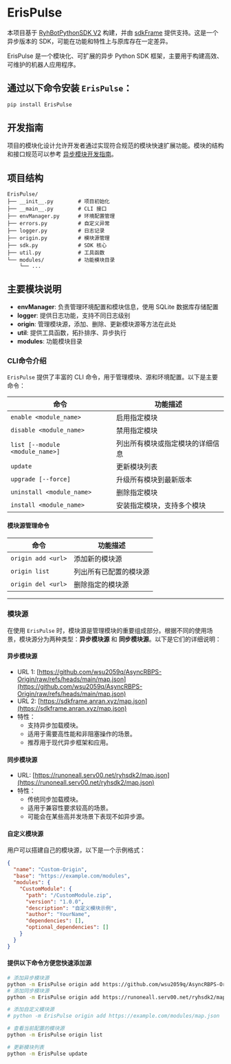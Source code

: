 # ErisPulse

本项目基于 [RyhBotPythonSDK V2](https://github.com/runoneall/RyhBotPythonSDK2) 构建，并由 [sdkFrame](https://github.com/runoneall/sdkFrame) 提供支持。这是一个异步版本的 SDK，可能在功能和特性上与原库存在一定差异。

ErisPulse 是一个模块化、可扩展的异步 Python SDK 框架，主要用于构建高效、可维护的机器人应用程序。

## 通过以下命令安装 `ErisPulse`：

```bash
pip install ErisPulse
```

## 开发指南

项目的模块化设计允许开发者通过实现符合规范的模块快速扩展功能。模块的结构和接口规范可以参考 [异步模块开发指南](https://github.com/wsu2059q/AsyncRyhBotPythonSDK2/blob/main/%E5%BC%82%E6%AD%A5%E6%A8%A1%E5%9D%97%E5%BC%80%E5%8F%91%E6%8C%87%E5%8D%97.md)。

## 项目结构

```
ErisPulse/
├── __init__.py        # 项目初始化
├── __main__.py        # CLI 接口
├── envManager.py      # 环境配置管理
├── errors.py          # 自定义异常
├── logger.py          # 日志记录
├── origin.py          # 模块源管理
├── sdk.py             # SDK 核心
├── util.py            # 工具函数
└── modules/           # 功能模块目录
    └── ...
```

## 主要模块说明

- **envManager**: 负责管理环境配置和模块信息，使用 SQLite 数据库存储配置
- **logger**: 提供日志功能，支持不同日志级别
- **origin**: 管理模块源，添加、删除、更新模块源等方法在此处
- **util**: 提供工具函数，拓扑排序、异步执行
- **modules**: 功能模块目录

### CLI命令介绍

`ErisPulse` 提供了丰富的 CLI 命令，用于管理模块、源和环境配置。以下是主要命令：

| 命令                          | 功能描述                           |
|-------------------------------|------------------------------------|
| `enable <module_name>`        | 启用指定模块                      |
| `disable <module_name>`       | 禁用指定模块                      |
| `list [--module <module_name>]` | 列出所有模块或指定模块的详细信息  |
| `update`                      | 更新模块列表                      |
| `upgrade [--force]`           | 升级所有模块到最新版本            |
| `uninstall <module_name>`     | 删除指定模块                      |
| `install <module_name>`       | 安装指定模块，支持多个模块         |

#### 模块源管理命令

| 命令                          | 功能描述                           |
|-------------------------------|------------------------------------|
| `origin add <url>`            | 添加新的模块源                    |
| `origin list`                 | 列出所有已配置的模块源            |
| `origin del <url>`            | 删除指定的模块源                  |


---

### 模块源

在使用 `ErisPulse` 时，模块源是管理模块的重要组成部分。根据不同的使用场景，模块源分为两种类型：**异步模块源** 和 **同步模块源**。以下是它们的详细说明：

#### 异步模块源
- URL 1: [https://github.com/wsu2059q/AsyncRBPS-Origin/raw/refs/heads/main/map.json](https://github.com/wsu2059q/AsyncRBPS-Origin/raw/refs/heads/main/map.json)
- URL 2: [https://sdkframe.anran.xyz/map.json](https://sdkframe.anran.xyz/map.json)
- 特性：
  - 支持异步加载模块。
  - 适用于需要高性能和非阻塞操作的场景。
  - 推荐用于现代异步框架和应用。

#### 同步模块源
- URL: [https://runoneall.serv00.net/ryhsdk2/map.json](https://runoneall.serv00.net/ryhsdk2/map.json)
- 特性：
  - 传统同步加载模块。
  - 适用于兼容性要求较高的场景。
  - 可能会在某些高并发场景下表现不如异步源。

#### 自定义模块源
用户可以搭建自己的模块源，以下是一个示例格式：
```json
{
  "name": "Custom-Origin",
  "base": "https://example.com/modules",
  "modules": {
    "CustomModule": {
      "path": "/CustomModule.zip",
      "version": "1.0.0",
      "description": "自定义模块示例",
      "author": "YourName",
      "dependencies": [],
      "optional_dependencies": []
    }
  }
}
```

#### 提供以下命令方便您快速添加源
```bash
# 添加异步模块源
python -m ErisPulse origin add https://github.com/wsu2059q/AsyncRBPS-Origin/raw/refs/heads/main/map.json
# 添加同步模块源
python -m ErisPulse origin add https://runoneall.serv00.net/ryhsdk2/map.json

# 添加自定义模块源
# python -m ErisPulse origin add https://example.com/modules/map.json

# 查看当前配置的模块源
python -m ErisPulse origin list

# 更新模块列表
python -m ErisPulse update
```
